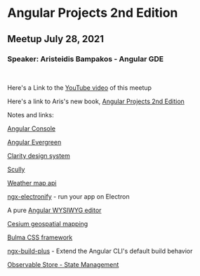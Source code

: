 # Angular Projects 2nd Edition

## Meetup July 28, 2021

### Speaker: Aristeidis Bampakos - Angular GDE

<p>&nbsp;</p>

Here's a Link to the [YouTube video](https://youtu.be/N5PNd-ulw1E) of this meetup

Here's a link to Aris's new book, [Angular Projects 2nd Edition](https://www.packtpub.com/product/angular-projects-second-edition/9781800205260)

Notes and links:

[Angular Console](https://github.com/nrwl/nx-console)

[Angular Evergreen](https://marketplace.visualstudio.com/items?itemName=expertly-simple.ng-evergreen)

[Clarity design system](https://clarity.design/)

[Scully](https://scully.io/)

[Weather map api](https://openweathermap.org/api)

[ngx-electronify](https://github.com/bampakoa/ngx-electronify) - run your app on Electron

A pure [Angular WYSIWYG editor](https://github.com/stevermeister/ngx-wig)

[Cesium geospatial mapping](https://cesium.com/)

[Bulma CSS framework](https://bulma.io/)

[ngx-build-plus](https://github.com/manfredsteyer/ngx-build-plus) - Extend the Angular CLI's default build behavior

[Observable Store - State Management](https://github.com/DanWahlin/Observable-Store)
